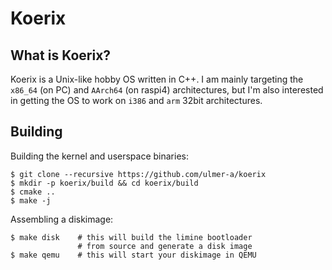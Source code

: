 # Koerix

## What is Koerix?
Koerix is a Unix-like hobby OS written in C++. I am mainly targeting the
`x86_64` (on PC) and `AArch64` (on raspi4) architectures, but I'm also
interested in getting the OS to work on `i386` and `arm` 32bit architectures.

## Building
Building the kernel and userspace binaries:
```
$ git clone --recursive https://github.com/ulmer-a/koerix
$ mkdir -p koerix/build && cd koerix/build
$ cmake ..
$ make -j
```

Assembling a diskimage:
```
$ make disk    # this will build the limine bootloader
               # from source and generate a disk image
$ make qemu    # this will start your diskimage in QEMU
```
